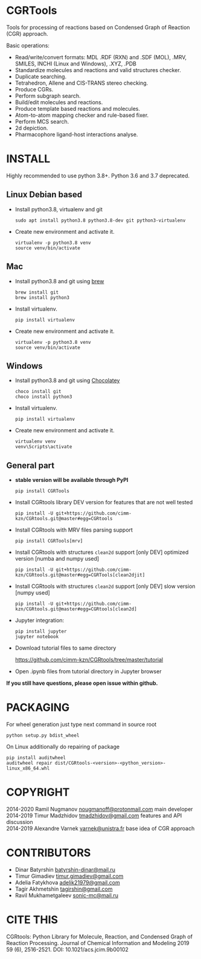 CGRTools
========
Tools for processing of reactions based on Condensed Graph of Reaction (CGR) approach.

Basic operations:
   - Read/write/convert formats: MDL .RDF (RXN) and .SDF (MOL), .MRV, SMILES, INCHI (Linux and Windows), .XYZ, .PDB
   - Standardize molecules and reactions and valid structures checker.
   - Duplicate searching.
   - Tetrahedron, Allene and CIS-TRANS stereo checking.
   - Produce CGRs.
   - Perform subgraph search.
   - Build/edit molecules and reactions.
   - Produce template based reactions and molecules.
   - Atom-to-atom mapping checker and rule-based fixer.
   - Perform MCS search.
   - 2d depiction.
   - Pharmacophore ligand-host interactions analyse.

INSTALL
=======

Highly recommended to use python 3.8+. Python 3.6 and 3.7 deprecated.


Linux Debian based
------------------

* Install python3.8, virtualenv and git

    ```
    sudo apt install python3.8 python3.8-dev git python3-virtualenv
    ```
    
* Create new environment and activate it.

    ```
    virtualenv -p python3.8 venv
    source venv/bin/activate
    ```

Mac
---
* Install python3.8 and git using [brew](<https://brew.sh>)

    ```
    brew install git
    brew install python3
    ```
    
* Install virtualenv.

    ```
    pip install virtualenv
    ```

* Create new environment and activate it.

    ```
    virtualenv -p python3.8 venv
    source venv/bin/activate
    ```
    
Windows
-------

* Install python3.8 and git using [Chocolatey](<https://chocolatey.org/>)

    ```
    choco install git
    choco install python3
    ```
    
* Install virtualenv.

    ```
    pip install virtualenv
    ```

* Create new environment and activate it.

    ```
    virtualenv venv
    venv\Scripts\activate
    ```

General part
------------

* **stable version will be available through PyPI**

    ```
    pip install CGRTools
    ```    
    
* Install CGRtools library DEV version for features that are not well tested

    ```
    pip install -U git+https://github.com/cimm-kzn/CGRtools.git@master#egg=CGRtools
    ```

* Install CGRtools with MRV files parsing support

    ```
    pip install CGRTools[mrv]
    ```

* Install CGRtools with structures `clean2d` support \[only DEV\] optimized version \[numba and numpy used\]

    ```
    pip install -U git+https://github.com/cimm-kzn/CGRtools.git@master#egg=CGRTools[clean2djit]
    ```

* Install CGRtools with structures `clean2d` support \[only DEV\] slow version \[numpy used\]

    ```
    pip install -U git+https://github.com/cimm-kzn/CGRtools.git@master#egg=CGRtools[clean2d]
    ```

* Jupyter integration:

    ```
    pip install jupyter
    jupyter notebook
    ```
    
* Download tutorial files to same directory

   <https://github.com/cimm-kzn/CGRtools/tree/master/tutorial>

* Open .ipynb files from tutorial directory in Jupyter browser

**If you still have questions, please open issue within github.**

PACKAGING
=========

For wheel generation just type next command in source root

    python setup.py bdist_wheel

On Linux additionally do repairing of package

    pip install auditwheel
    auditwheel repair dist/CGRtools-<version>-<python_version>-linux_x86_64.whl

COPYRIGHT
=========

2014-2020 Ramil Nugmanov <nougmanoff@protonmail.com> main developer  
2014-2019 Timur Madzhidov <tmadzhidov@gmail.com> features and API discussion  
2014-2019 Alexandre Varnek <varnek@unistra.fr> base idea of CGR approach

CONTRIBUTORS
============

* Dinar Batyrshin <batyrshin-dinar@mail.ru>
* Timur Gimadiev <timur.gimadiev@gmail.com>
* Adelia Fatykhova <adelik21979@gmail.com>
* Tagir Akhmetshin <tagirshin@gmail.com>
* Ravil Mukhametgaleev <sonic-mc@mail.ru>

CITE THIS
=========

CGRtools: Python Library for Molecule, Reaction, and Condensed Graph of Reaction Processing.
Journal of Chemical Information and Modeling 2019 59 (6), 2516-2521.
DOI: 10.1021/acs.jcim.9b00102 
